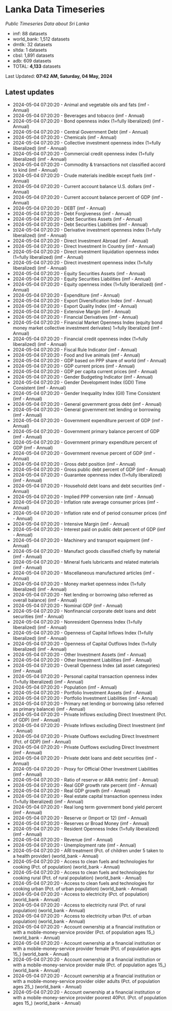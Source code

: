 # Lanka Data Timeseries
*Public Timeseries Data about Sri Lanka*

* imf: 88 datasets
* world_bank: 1,512 datasets
* dmtlk: 32 datasets
* sltda: 1 datasets
* cbsl: 1,891 datasets
* adb: 609 datasets
* TOTAL: **4,133** datasets

Last Updated: **07:42 AM, Saturday, 04 May, 2024**

## Latest updates

* 2024-05-04 07:20:20 - Animal and vegetable oils and fats (imf - Annual)
* 2024-05-04 07:20:20 - Beverages and tobacco (imf - Annual)
* 2024-05-04 07:20:20 - Bond openness index (1=fully liberalized) (imf - Annual)
* 2024-05-04 07:20:20 - Central Government Debt (imf - Annual)
* 2024-05-04 07:20:20 - Chemicals (imf - Annual)
* 2024-05-04 07:20:20 - Collective investment openness index (1=fully liberalized) (imf - Annual)
* 2024-05-04 07:20:20 - Commercial credit openness index (1=fully liberalized) (imf - Annual)
* 2024-05-04 07:20:20 - Commodity & transactions not classified accord to kind (imf - Annual)
* 2024-05-04 07:20:20 - Crude materials inedible except fuels (imf - Annual)
* 2024-05-04 07:20:20 - Current account balance U.S. dollars (imf - Annual)
* 2024-05-04 07:20:20 - Current account balance percent of GDP (imf - Annual)
* 2024-05-04 07:20:20 - DEBT (imf - Annual)
* 2024-05-04 07:20:20 - Debt Forgiveness (imf - Annual)
* 2024-05-04 07:20:20 - Debt Securities Assets (imf - Annual)
* 2024-05-04 07:20:20 - Debt Securities Liabilities (imf - Annual)
* 2024-05-04 07:20:20 - Derivative investment openness index (1=fully liberalized) (imf - Annual)
* 2024-05-04 07:20:20 - Direct Investment Abroad (imf - Annual)
* 2024-05-04 07:20:20 - Direct Investment In Country (imf - Annual)
* 2024-05-04 07:20:20 - Direct investment liquidation openness index (1=fully liberalized) (imf - Annual)
* 2024-05-04 07:20:20 - Direct investment openness index (1=fully liberalized) (imf - Annual)
* 2024-05-04 07:20:20 - Equity Securities Assets (imf - Annual)
* 2024-05-04 07:20:20 - Equity Securities Liabilities (imf - Annual)
* 2024-05-04 07:20:20 - Equity openness index (1=fully liberalized) (imf - Annual)
* 2024-05-04 07:20:20 - Expenditure (imf - Annual)
* 2024-05-04 07:20:20 - Export Diversification Index (imf - Annual)
* 2024-05-04 07:20:20 - Export Quality Index (imf - Annual)
* 2024-05-04 07:20:20 - Extensive Margin (imf - Annual)
* 2024-05-04 07:20:20 - Financial Derivatives (imf - Annual)
* 2024-05-04 07:20:20 - Financial Market Openness Index (equity bond money market collective investment derivates) 1=fully liberalized (imf - Annual)
* 2024-05-04 07:20:20 - Financial credit openness index (1=fully liberalized) (imf - Annual)
* 2024-05-04 07:20:20 - Fiscal Rule Indicator (imf - Annual)
* 2024-05-04 07:20:20 - Food and live animals (imf - Annual)
* 2024-05-04 07:20:20 - GDP based on PPP share of world (imf - Annual)
* 2024-05-04 07:20:20 - GDP current prices (imf - Annual)
* 2024-05-04 07:20:20 - GDP per capita current prices (imf - Annual)
* 2024-05-04 07:20:20 - Gender Budgeting Indicator (imf - Annual)
* 2024-05-04 07:20:20 - Gender Development Index (GDI) Time Consistent (imf - Annual)
* 2024-05-04 07:20:20 - Gender Inequality Index (GII) Time Consistent (imf - Annual)
* 2024-05-04 07:20:20 - General government gross debt (imf - Annual)
* 2024-05-04 07:20:20 - General government net lending or borrowing (imf - Annual)
* 2024-05-04 07:20:20 - Government expenditure percent of GDP (imf - Annual)
* 2024-05-04 07:20:20 - Government primary balance percent of GDP (imf - Annual)
* 2024-05-04 07:20:20 - Government primary expenditure percent of GDP (imf - Annual)
* 2024-05-04 07:20:20 - Government revenue percent of GDP (imf - Annual)
* 2024-05-04 07:20:20 - Gross debt position (imf - Annual)
* 2024-05-04 07:20:20 - Gross public debt percent of GDP (imf - Annual)
* 2024-05-04 07:20:20 - Guarantee openness index (1=fully liberalized) (imf - Annual)
* 2024-05-04 07:20:20 - Household debt loans and debt securities (imf - Annual)
* 2024-05-04 07:20:20 - Implied PPP conversion rate (imf - Annual)
* 2024-05-04 07:20:20 - Inflation rate average consumer prices (imf - Annual)
* 2024-05-04 07:20:20 - Inflation rate end of period consumer prices (imf - Annual)
* 2024-05-04 07:20:20 - Intensive Margin (imf - Annual)
* 2024-05-04 07:20:20 - Interest paid on public debt percent of GDP (imf - Annual)
* 2024-05-04 07:20:20 - Machinery and transport equipment (imf - Annual)
* 2024-05-04 07:20:20 - Manufact goods classified chiefly by material (imf - Annual)
* 2024-05-04 07:20:20 - Mineral fuels lubricants and related materials (imf - Annual)
* 2024-05-04 07:20:20 - Miscellaneous manufactured articles (imf - Annual)
* 2024-05-04 07:20:20 - Money market openness index (1=fully liberalized) (imf - Annual)
* 2024-05-04 07:20:20 - Net lending or borrowing (also referred as overall balance) (imf - Annual)
* 2024-05-04 07:20:20 - Nominal GDP (imf - Annual)
* 2024-05-04 07:20:20 - Nonfinancial corporate debt loans and debt securities (imf - Annual)
* 2024-05-04 07:20:20 - Nonresident Openness Index (1=fully liberalized) (imf - Annual)
* 2024-05-04 07:20:20 - Openness of Capital Inflows Index (1=fully liberalized) (imf - Annual)
* 2024-05-04 07:20:20 - Openness of Capital Outflows Index (1=fully liberalized) (imf - Annual)
* 2024-05-04 07:20:20 - Other Investment Assets (imf - Annual)
* 2024-05-04 07:20:20 - Other Investment Liabilities (imf - Annual)
* 2024-05-04 07:20:20 - Overall Openness Index (all asset categories) (imf - Annual)
* 2024-05-04 07:20:20 - Personal capital transaction openness index (1=fully liberalized) (imf - Annual)
* 2024-05-04 07:20:20 - Population (imf - Annual)
* 2024-05-04 07:20:20 - Portfolio Investment Assets (imf - Annual)
* 2024-05-04 07:20:20 - Portfolio Investment Liabilities (imf - Annual)
* 2024-05-04 07:20:20 - Primary net lending or borrowing (also referred as primary balance) (imf - Annual)
* 2024-05-04 07:20:20 - Private Inflows excluding Direct Investment (Pct. of GDP) (imf - Annual)
* 2024-05-04 07:20:20 - Private Inflows excluding Direct Investment (imf - Annual)
* 2024-05-04 07:20:20 - Private Outflows excluding Direct Investment (Pct. of GDP) (imf - Annual)
* 2024-05-04 07:20:20 - Private Outflows excluding Direct Investment (imf - Annual)
* 2024-05-04 07:20:20 - Private debt loans and debt securities (imf - Annual)
* 2024-05-04 07:20:20 - Proxy for Official Other Investment Liabilities (imf - Annual)
* 2024-05-04 07:20:20 - Ratio of reserve or ARA metric (imf - Annual)
* 2024-05-04 07:20:20 - Real GDP growth rate percent (imf - Annual)
* 2024-05-04 07:20:20 - Real GDP growth (imf - Annual)
* 2024-05-04 07:20:20 - Real estate capital transaction openness index (1=fully liberalized) (imf - Annual)
* 2024-05-04 07:20:20 - Real long term government bond yield percent (imf - Annual)
* 2024-05-04 07:20:20 - Reserve or (Import or 12) (imf - Annual)
* 2024-05-04 07:20:20 - Reserves or Broad Money (imf - Annual)
* 2024-05-04 07:20:20 - Resident Openness Index (1=fully liberalized) (imf - Annual)
* 2024-05-04 07:20:20 - Revenue (imf - Annual)
* 2024-05-04 07:20:20 - Unemployment rate (imf - Annual)
* 2024-05-04 07:20:20 - ARI treatment (Pct. of children under 5 taken to a health provider) (world_bank - Annual)
* 2024-05-04 07:20:20 - Access to clean fuels and technologies for cooking (Pct. of population) (world_bank - Annual)
* 2024-05-04 07:20:20 - Access to clean fuels and technologies for cooking rural (Pct. of rural population) (world_bank - Annual)
* 2024-05-04 07:20:20 - Access to clean fuels and technologies for cooking urban (Pct. of urban population) (world_bank - Annual)
* 2024-05-04 07:20:20 - Access to electricity (Pct. of population) (world_bank - Annual)
* 2024-05-04 07:20:20 - Access to electricity rural (Pct. of rural population) (world_bank - Annual)
* 2024-05-04 07:20:20 - Access to electricity urban (Pct. of urban population) (world_bank - Annual)
* 2024-05-04 07:20:20 - Account ownership at a financial institution or with a mobile-money-service provider (Pct. of population ages 15_) (world_bank - Annual)
* 2024-05-04 07:20:20 - Account ownership at a financial institution or with a mobile-money-service provider female (Pct. of population ages 15_) (world_bank - Annual)
* 2024-05-04 07:20:20 - Account ownership at a financial institution or with a mobile-money-service provider male (Pct. of population ages 15_) (world_bank - Annual)
* 2024-05-04 07:20:20 - Account ownership at a financial institution or with a mobile-money-service provider older adults (Pct. of population ages 25_) (world_bank - Annual)
* 2024-05-04 07:20:20 - Account ownership at a financial institution or with a mobile-money-service provider poorest 40Pct. (Pct. of population ages 15_) (world_bank - Annual)